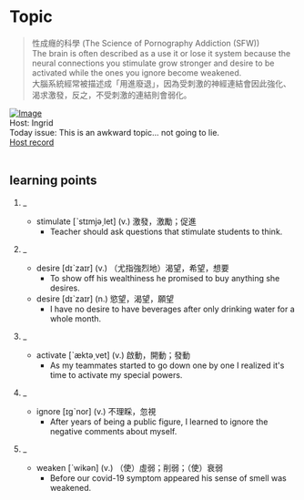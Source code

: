 # Topic

> 性成癮的科學 (The Science of Pornography Addiction (SFW)) <br>
> The brain is often described as a use it or lose it system because the neural connections you stimulate grow stronger and desire to be activated while the ones you ignore become weakened. <br>
> 大腦系統經常被描述成「用進廢退」，因為受刺激的神經連結會因此強化、渴求激發，反之，不受刺激的連結則會弱化。 <br>

[![Image](https://thumbnail.voicetube.com/w/1280/h/720/1Ya67aLaaCc.jpg)](https://www.youtube.com/embed/1Ya67aLaaCc?rel=0&showinfo=0&cc_load_policy=0&controls=1&autoplay=1&iv_load_policy=3&playsinline=1&wmode=transparent&start=148&end=160&enablejsapi=1&origin=https://tw.voicetube.com&widgetid=1)<br>
Host: Ingrid
<br>Today issue: This is an awkward topic... not going to lie.
<br>
[Host record](https://cdn.voicetube.com/everyday_records/4987/1607491850.mp3)
<br><br>
## learning points
1. _
	* stimulate [ˋstɪmjə͵let] (v.) 激發，激勵；促進
		- Teacher should ask questions that stimulate students to think.

2. _
	* desire [dɪˋzaɪr] (v.) （尤指強烈地）渴望，希望，想要
		-  To show off his wealthiness he promised to buy anything she desires.
	* desire [dɪˋzaɪr] (n.) 慾望，渴望，願望
		- I have no desire to have beverages after only drinking water for a whole month.

3. _
	* activate [ˋæktə͵vet] (v.) 啟動，開動；發動
		- As my teammates started to go down one by one I realized it's time to activate my special powers.

4. _
	* ignore [ɪgˋnor] (v.) 不理睬，忽視
		- After years of being a public figure, I learned to ignore the negative comments about myself.

5. _
	* weaken [ˋwikən] (v.) （使）虛弱；削弱；（使）衰弱
		- Before our covid-19 symptom appeared his sense of smell was weakened.
